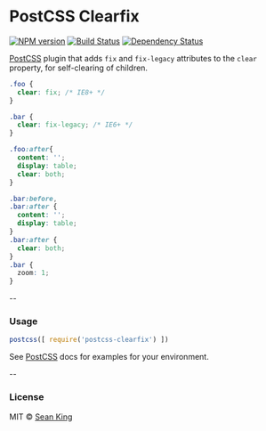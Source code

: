 # PostCSS Clearfix 
[![NPM version][npm-image]][npm-url] [![Build Status][travis-image]][travis-url] [![Dependency Status][daviddm-image]][daviddm-url]

[PostCSS] plugin that adds `fix` and `fix-legacy` attributes to the `clear` property, for self-clearing of children.

```css
.foo {
  clear: fix; /* IE8+ */
}

.bar {
  clear: fix-legacy; /* IE6+ */
}
```

```css
.foo:after{
  content: '';
  display: table;
  clear: both;
}

.bar:before,
.bar:after {
  content: '';
  display: table;
} 
.bar:after {
  clear: both;
}
.bar {
  zoom: 1;
}
```

--

### Usage

```js
postcss([ require('postcss-clearfix') ])
```

See [PostCSS] docs for examples for your environment.

--

### License

MIT © [Sean King](https://twitter.com/seaneking)

[npm-image]: https://badge.fury.io/js/postcss-clearfix.svg
[npm-url]: https://npmjs.org/package/postcss-clearfix
[travis-image]: https://travis-ci.org/seaneking/postcss-clearfix.svg?branch=master
[travis-url]: https://travis-ci.org/seaneking/postcss-clearfix
[daviddm-image]: https://david-dm.org/seaneking/postcss-clearfix.svg?theme=shields.io
[daviddm-url]: https://david-dm.org/seaneking/postcss-clearfix
[PostCSS]: https://github.com/postcss/postcss

